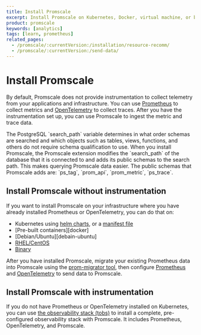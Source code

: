 ```yaml
---
title: Install Promscale
excerpt: Install Promscale on Kubernetes, Docker, virtual machine, or bare metal
product: promscale
keywords: [analytics]
tags: [learn, prometheus]
related_pages:
  - /promscale/:currentVersion:/installation/resource-recomm/
  - /promscale/:currentVersion:/send-data/
---
```


# Install Promscale
By default, Promscale does not provide instrumentation to collect telemetry
from your applications and infrastructure. You can use [Prometheus][prometheus-install] to collect metrics and [OpenTelemetry][otel] to collect traces. After you have the instrumentation set up, you can use Promscale to ingest the metric and trace data. 

<highlight type="note">
The PostgreSQL `search_path` variable determines in what order schemas are
searched and which objects such as tables, views, functions, and others do not
require schema qualification to use. When you install Promscale, the Promscale
extension modifies the `search_path` of the database that it is connected to
and adds its public schemas to the search path. This makes querying Promscale
data easier. The public schemas that Promscale adds are: `ps_tag`, `prom_api`,
`prom_metric`, `ps_trace`. 
</highlight>
 

## Install Promscale without instrumentation
If you want to install Promscale on your infrastructure where you have already installed Prometheus or OpenTelemetry, you can do that on:

* Kubernetes using [helm charts][helm-charts], or a [manifest file][manifest-file]
* [Pre-built containers][docker]
* [Debian/Ubuntu][debain-ubuntu]
* [RHEL/CentOS][rhel-centos]
* [Binary][binary]

After you have installed Promscale, migrate your existing Prometheus data into
Promscale using the [prom-migrator tool][promscale-install-prom-migrator], then
configure [Prometheus][config-prometheus] and [OpenTelemetry][config-otel] to
send data to Promscale.

## Install Promscale with instrumentation
If you do not have Prometheus or OpenTelemetry installed on Kubernetes, you can use [the observability stack (tobs)][tobs] to install a complete, pre-configured observability stack with Promscale. It includes Prometheus, OpenTelemetry, and Promscale.

[helm-charts]: /promscale/:currentVersion:/installation/kubernetes/helm
[manifest-file]: /promscale/:currentVersion:/installation/kubernetes/manifest
[tobs]: /promscale/:currentVersion:/installation/kubernetes/tobs
[promscale-install-prom-migrator]: /promscale/:currentVersion:/guides/prom-migrator/
[config-otel]: /promscale/:currentVersion:/send-data/opentelemetry/
[config-prometheus]: /promscale/:currentVersion:/send-data/prometheus/
[prometheus-install]: https://prometheus.io/docs/prometheus/latest/installation/
[otel]: https://opentelemetry.io/docs/
[helm-charts]: /promscale/:currentVersion:/installation/docker
[debian-ubuntu]: /promscale/:currentVersion:/installation/debian-ubuntu
[rhel-centos]: /promscale/:currentVersion:/installation/rhel-centos
[binary]: /promscale/:currentVersion:/installation/binary

